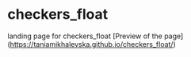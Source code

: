 # checkers_float
landing page for checkers_float
[Preview of the page]
(https://taniamikhalevska.github.io/checkers_float/)